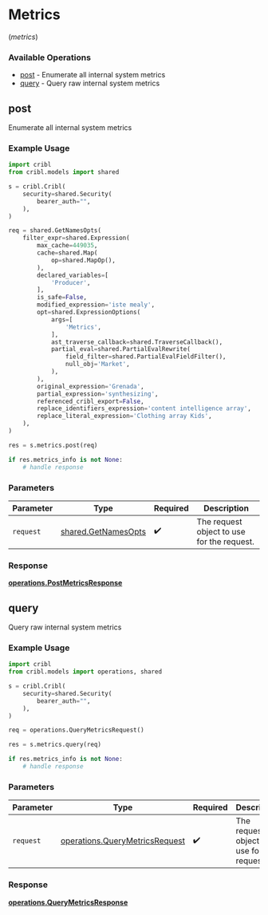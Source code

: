 # Metrics
(*metrics*)

### Available Operations

* [post](#post) - Enumerate all internal system metrics
* [query](#query) - Query raw internal system metrics

## post

Enumerate all internal system metrics

### Example Usage

```python
import cribl
from cribl.models import shared

s = cribl.Cribl(
    security=shared.Security(
        bearer_auth="",
    ),
)

req = shared.GetNamesOpts(
    filter_expr=shared.Expression(
        max_cache=449035,
        cache=shared.Map(
            op=shared.MapOp(),
        ),
        declared_variables=[
            'Producer',
        ],
        is_safe=False,
        modified_expression='iste mealy',
        opt=shared.ExpressionOptions(
            args=[
                'Metrics',
            ],
            ast_traverse_callback=shared.TraverseCallback(),
            partial_eval=shared.PartialEvalRewrite(
                field_filter=shared.PartialEvalFieldFilter(),
                null_obj='Market',
            ),
        ),
        original_expression='Grenada',
        partial_expression='synthesizing',
        referenced_cribl_export=False,
        replace_identifiers_expression='content intelligence array',
        replace_literal_expression='Clothing array Kids',
    ),
)

res = s.metrics.post(req)

if res.metrics_info is not None:
    # handle response
```

### Parameters

| Parameter                                                  | Type                                                       | Required                                                   | Description                                                |
| ---------------------------------------------------------- | ---------------------------------------------------------- | ---------------------------------------------------------- | ---------------------------------------------------------- |
| `request`                                                  | [shared.GetNamesOpts](../../models/shared/getnamesopts.md) | :heavy_check_mark:                                         | The request object to use for the request.                 |


### Response

**[operations.PostMetricsResponse](../../models/operations/postmetricsresponse.md)**


## query

Query raw internal system metrics

### Example Usage

```python
import cribl
from cribl.models import operations, shared

s = cribl.Cribl(
    security=shared.Security(
        bearer_auth="",
    ),
)

req = operations.QueryMetricsRequest()

res = s.metrics.query(req)

if res.metrics_info is not None:
    # handle response
```

### Parameters

| Parameter                                                                        | Type                                                                             | Required                                                                         | Description                                                                      |
| -------------------------------------------------------------------------------- | -------------------------------------------------------------------------------- | -------------------------------------------------------------------------------- | -------------------------------------------------------------------------------- |
| `request`                                                                        | [operations.QueryMetricsRequest](../../models/operations/querymetricsrequest.md) | :heavy_check_mark:                                                               | The request object to use for the request.                                       |


### Response

**[operations.QueryMetricsResponse](../../models/operations/querymetricsresponse.md)**

